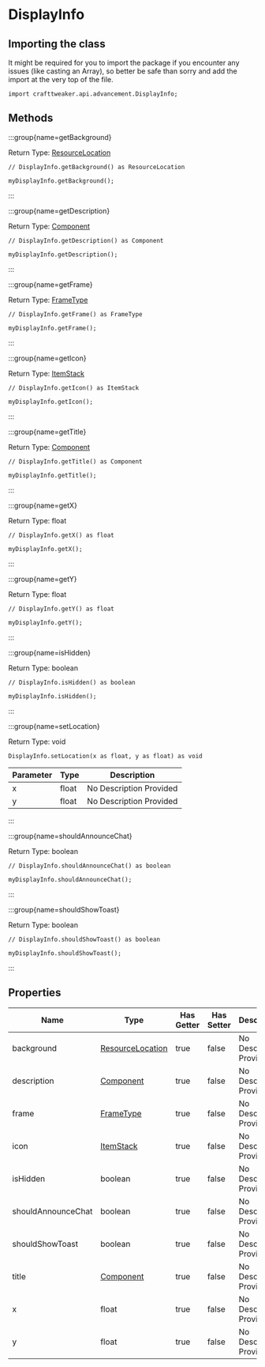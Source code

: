 # DisplayInfo

## Importing the class

It might be required for you to import the package if you encounter any issues (like casting an Array), so better be safe than sorry and add the import at the very top of the file.
```zenscript
import crafttweaker.api.advancement.DisplayInfo;
```


## Methods

:::group{name=getBackground}

Return Type: [ResourceLocation](/vanilla/api/resource/ResourceLocation)

```zenscript
// DisplayInfo.getBackground() as ResourceLocation

myDisplayInfo.getBackground();
```

:::

:::group{name=getDescription}

Return Type: [Component](/vanilla/api/text/Component)

```zenscript
// DisplayInfo.getDescription() as Component

myDisplayInfo.getDescription();
```

:::

:::group{name=getFrame}

Return Type: [FrameType](/vanilla/api/advancement/FrameType)

```zenscript
// DisplayInfo.getFrame() as FrameType

myDisplayInfo.getFrame();
```

:::

:::group{name=getIcon}

Return Type: [ItemStack](/vanilla/api/item/ItemStack)

```zenscript
// DisplayInfo.getIcon() as ItemStack

myDisplayInfo.getIcon();
```

:::

:::group{name=getTitle}

Return Type: [Component](/vanilla/api/text/Component)

```zenscript
// DisplayInfo.getTitle() as Component

myDisplayInfo.getTitle();
```

:::

:::group{name=getX}

Return Type: float

```zenscript
// DisplayInfo.getX() as float

myDisplayInfo.getX();
```

:::

:::group{name=getY}

Return Type: float

```zenscript
// DisplayInfo.getY() as float

myDisplayInfo.getY();
```

:::

:::group{name=isHidden}

Return Type: boolean

```zenscript
// DisplayInfo.isHidden() as boolean

myDisplayInfo.isHidden();
```

:::

:::group{name=setLocation}

Return Type: void

```zenscript
DisplayInfo.setLocation(x as float, y as float) as void
```

| Parameter | Type | Description |
|-----------|------|-------------|
| x | float | No Description Provided |
| y | float | No Description Provided |


:::

:::group{name=shouldAnnounceChat}

Return Type: boolean

```zenscript
// DisplayInfo.shouldAnnounceChat() as boolean

myDisplayInfo.shouldAnnounceChat();
```

:::

:::group{name=shouldShowToast}

Return Type: boolean

```zenscript
// DisplayInfo.shouldShowToast() as boolean

myDisplayInfo.shouldShowToast();
```

:::


## Properties

| Name | Type | Has Getter | Has Setter | Description |
|------|------|------------|------------|-------------|
| background | [ResourceLocation](/vanilla/api/resource/ResourceLocation) | true | false | No Description Provided |
| description | [Component](/vanilla/api/text/Component) | true | false | No Description Provided |
| frame | [FrameType](/vanilla/api/advancement/FrameType) | true | false | No Description Provided |
| icon | [ItemStack](/vanilla/api/item/ItemStack) | true | false | No Description Provided |
| isHidden | boolean | true | false | No Description Provided |
| shouldAnnounceChat | boolean | true | false | No Description Provided |
| shouldShowToast | boolean | true | false | No Description Provided |
| title | [Component](/vanilla/api/text/Component) | true | false | No Description Provided |
| x | float | true | false | No Description Provided |
| y | float | true | false | No Description Provided |

